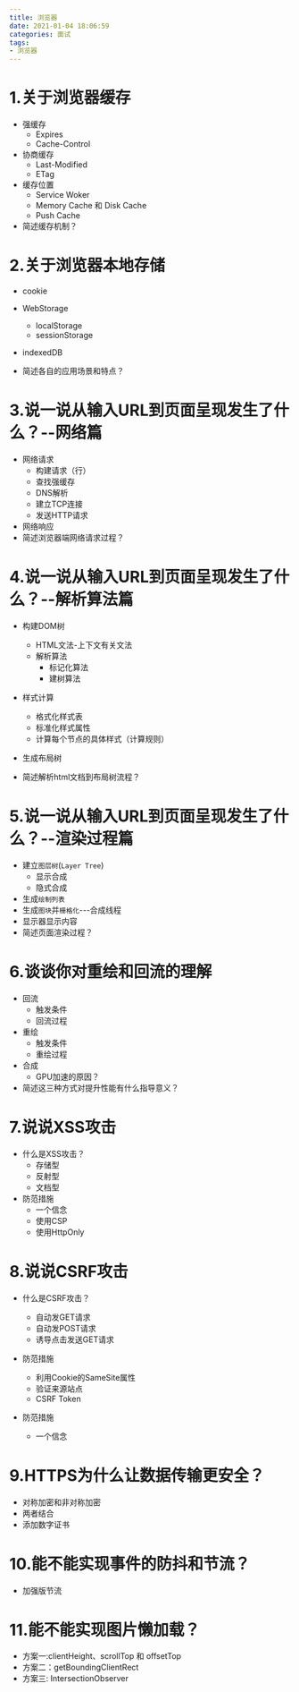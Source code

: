 ```yaml
---
title: 浏览器
date: 2021-01-04 18:06:59
categories: 面试
tags:
- 浏览器
---
```




# 1.关于浏览器缓存

- 强缓存
  - Expires
  - Cache-Control
- 协商缓存
  - Last-Modified
  - ETag
- 缓存位置
  - Service Woker
  - Memory Cache 和 Disk Cache
  - Push Cache
- 简述缓存机制？

<!--more-->

# 2.关于浏览器本地存储

- cookie
- WebStorage
  - localStorage
  - sessionStorage
- indexedDB

- 简述各自的应用场景和特点？

# 3.说一说从输入URL到页面呈现发生了什么？--网络篇

- 网络请求
  - 构建请求（行）
  - 查找强缓存
  - DNS解析
  - 建立TCP连接
  - 发送HTTP请求
- 网络响应
- 简述浏览器端网络请求过程？

# 4.说一说从输入URL到页面呈现发生了什么？--解析算法篇

- 构建DOM树
  - HTML文法-上下文有关文法
  - 解析算法
    - 标记化算法
    - 建树算法
- 样式计算
  - 格式化样式表
  - 标准化样式属性
  - 计算每个节点的具体样式（计算规则）
- 生成布局树

- 简述解析html文档到布局树流程？

# 5.说一说从输入URL到页面呈现发生了什么？--渲染过程篇

- 建立`图层树`(`Layer Tree`)
  - 显示合成
  - 隐式合成
- 生成`绘制列表`
- 生成`图块`并`栅格化`---合成线程
- 显示器显示内容
- 简述页面渲染过程？

# 6.谈谈你对重绘和回流的理解

- 回流
  - 触发条件
  - 回流过程
- 重绘
  - 触发条件
  - 重绘过程
- 合成
  - GPU加速的原因？
- 简述这三种方式对提升性能有什么指导意义？

# 7.说说XSS攻击

- 什么是XSS攻击？
  - 存储型
  - 反射型
  - 文档型
- 防范措施
  - 一个信念
  - 使用CSP
  - 使用HttpOnly

# 8.说说CSRF攻击

- 什么是CSRF攻击？

  - 自动发GET请求
  - 自动发POST请求
  - 诱导点击发送GET请求

- 防范措施

  - 利用Cookie的SameSite属性
  - 验证来源站点
  - CSRF Token

- 防范措施

  - 一个信念

    

# 9.HTTPS为什么让数据传输更安全？

- 对称加密和非对称加密
- 两者结合
- 添加数字证书

# 10.能不能实现事件的防抖和节流？

- 加强版节流

# 11.能不能实现图片懒加载？

- 方案一:clientHeight、scrollTop 和 offsetTop
- 方案二：getBoundingClientRect
- 方案三: IntersectionObserver

































